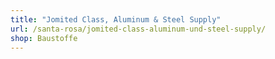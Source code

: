```yaml
---
title: "Jomited Class, Aluminum & Steel Supply"
url: /santa-rosa/jomited-class-aluminum-und-steel-supply/
shop: Baustoffe
---
```

